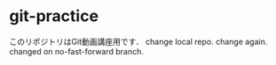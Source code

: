 # git-practice
このリポジトリはGit動画講座用です．
change local repo.
change again.
changed on no-fast-forward branch.